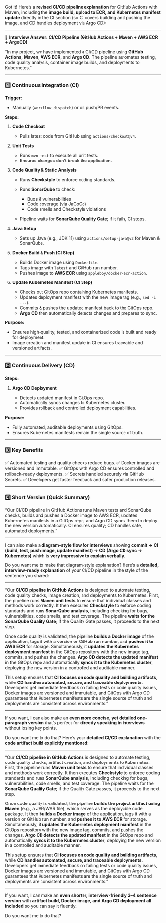 Got it! Here’s a **revised CI/CD pipeline explanation** for GitHub Actions with Maven, including the **image build, upload to ECR, and Kubernetes manifest update** directly in the CI section (so CI covers building and pushing the image, and CD handles deployment via Argo CD):

---

🎯 **Interview Answer: CI/CD Pipeline (GitHub Actions + Maven + AWS ECR + ArgoCD)**

“In my project, we have implemented a CI/CD pipeline using **GitHub Actions**, **Maven**, **AWS ECR**, and **Argo CD**. The pipeline automates testing, code quality analysis, container image builds, and deployments to Kubernetes.”

---

### **1️⃣ Continuous Integration (CI)**

**Trigger:**

* Manually (`workflow_dispatch`) or on push/PR events.

**Steps:**

1. **Code Checkout**

   * Pulls latest code from GitHub using `actions/checkout@v4`.

2. **Unit Tests**

   * Runs `mvn test` to execute all unit tests.
   * Ensures changes don’t break the application.

3. **Code Quality & Static Analysis**

   * Runs **Checkstyle** to enforce coding standards.
   * Runs **SonarQube** to check:

     * Bugs & vulnerabilities
     * Code coverage (via JaCoCo)
     * Code smells and Checkstyle violations
   * Pipeline waits for **SonarQube Quality Gate**; if it fails, CI stops.

4. **Java Setup**

   * Sets up Java (e.g., JDK 11) using `actions/setup-java@v3` for Maven & SonarQube.

5. **Docker Build & Push (CI Step)**

   * Builds Docker image using `Dockerfile`.
   * Tags image with `latest` and GitHub run number.
   * Pushes image to **AWS ECR** using `appleboy/docker-ecr-action`.

6. **Update Kubernetes Manifest (CI Step)**

   * Checks out GitOps repo containing Kubernetes manifests.
   * Updates deployment manifest with the new image tag (e.g., `sed -i ...`).
   * Commits & pushes the updated manifest back to the GitOps repo.
   * **Argo CD** then automatically detects changes and prepares to sync.

**Purpose:**

* Ensures high-quality, tested, and containerized code is built and ready for deployment.
* Image creation and manifest update in CI ensures traceable and versioned artifacts.

---

### **2️⃣ Continuous Delivery (CD)**

**Steps:**

1. **Argo CD Deployment**

   * Detects updated manifest in GitOps repo.
   * Automatically syncs changes to Kubernetes cluster.
   * Provides rollback and controlled deployment capabilities.

**Purpose:**

* Fully automated, auditable deployments using GitOps.
* Ensures Kubernetes manifests remain the single source of truth.

---

### **3️⃣ Key Benefits**

✅ Automated testing and quality checks reduce bugs.
✅ Docker images are versioned and immutable.
✅ GitOps with Argo CD ensures controlled and rollback-ready deployments.
✅ Secrets handled securely via GitHub Secrets.
✅ Developers get faster feedback and safer production releases.

---

### **4️⃣ Short Version (Quick Summary)**

“Our CI/CD pipeline in GitHub Actions runs Maven tests and SonarQube checks, builds and pushes a Docker image to AWS ECR, updates Kubernetes manifests in a GitOps repo, and Argo CD syncs them to deploy the new version automatically. CI ensures quality; CD handles safe, automated deployments.”


---

I can also make a **diagram-style flow for interviews** showing **commit → CI (build, test, push image, update manifest) → CD (Argo CD sync → Kubernetes)** which is **very impressive to explain verbally**.

Do you want me to make that diagram-style explanation?
Here’s a **detailed, interview-ready explanation** of your CI/CD pipeline in the style of the sentence you shared:

---

“Our **CI/CD pipeline in GitHub Actions** is designed to automate testing, code quality checks, image creation, and deployments to Kubernetes. First, the pipeline runs **Maven unit tests** to ensure that individual classes and methods work correctly. It then executes **Checkstyle** to enforce coding standards and runs **SonarQube analysis**, including checking for bugs, vulnerabilities, code smells, and test coverage. The pipeline **waits for the SonarQube Quality Gate**; if the Quality Gate passes, it proceeds to the next step.

Once code quality is validated, the pipeline **builds a Docker image** of the application, tags it with a version or GitHub run number, and **pushes it to AWS ECR** for storage. Simultaneously, it **updates the Kubernetes deployment manifest** in the GitOps repository with the new image tag, commits, and pushes the changes. **Argo CD detects the updated manifest** in the GitOps repo and automatically **syncs it to the Kubernetes cluster**, deploying the new version in a controlled and auditable manner.

This setup ensures that **CI focuses on code quality and building artifacts**, while **CD handles automated, secure, and traceable deployments**. Developers get immediate feedback on failing tests or code quality issues, Docker images are versioned and immutable, and GitOps with Argo CD guarantees that Kubernetes manifests are the single source of truth and deployments are consistent across environments.”

---

If you want, I can also make an **even more concise, yet detailed one-paragraph version** that’s perfect for **directly speaking in interviews** without losing key points.

Do you want me to do that?
Here’s your **detailed CI/CD explanation** with the **code artifact build explicitly mentioned**:

---

“Our **CI/CD pipeline in GitHub Actions** is designed to automate testing, code quality checks, artifact creation, and deployments to Kubernetes. First, the pipeline runs **Maven unit tests** to ensure that individual classes and methods work correctly. It then executes **Checkstyle** to enforce coding standards and runs **SonarQube analysis**, including checking for bugs, vulnerabilities, code smells, and test coverage. The pipeline waits for the **SonarQube Quality Gate**; if the Quality Gate passes, it proceeds to the next step.

Once code quality is validated, the pipeline **builds the project artifact using Maven** (e.g., a JAR/WAR file), which serves as the deployable code package. It then **builds a Docker image** of the application, tags it with a version or GitHub run number, and **pushes it to AWS ECR** for storage. Simultaneously, it **updates the Kubernetes deployment manifest** in the GitOps repository with the new image tag, commits, and pushes the changes. **Argo CD detects the updated manifest** in the GitOps repo and automatically **syncs it to the Kubernetes cluster**, deploying the new version in a controlled and auditable manner.

This setup ensures that **CI focuses on code quality and building artifacts**, while **CD handles automated, secure, and traceable deployments**. Developers get immediate feedback on failing tests or code quality issues, Docker images are versioned and immutable, and GitOps with Argo CD guarantees that Kubernetes manifests are the single source of truth and deployments are consistent across environments.”

---

If you want, I can make an **even shorter, interview-friendly 3–4 sentence version** with **artifact build, Docker image, and Argo CD deployment all included** so you can say it fluently.

Do you want me to do that?
